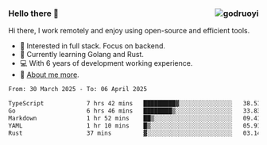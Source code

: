 ### Hello there 👋 <img align="right" src="https://github-readme-stats.vercel.app/api?username=godruoyi&show_icons=true" alt="godruoyi" />

Hi there, I work remotely and enjoy using open-source and efficient tools.

- 🔭 Interested in full stack. Focus on backend.
- 🌱 Currently learning Golang and Rust.
- 💻 With 6 years of development working experience.
- 👒 [About me more](https://godruoyi.com/posts/about-godruoyi).



<!--START_SECTION:waka-->

```txt
From: 30 March 2025 - To: 06 April 2025

TypeScript            7 hrs 42 mins   █████████▓░░░░░░░░░░░░░░░   38.51 %
Go                    6 hrs 46 mins   ████████▒░░░░░░░░░░░░░░░░   33.83 %
Markdown              1 hr 52 mins    ██▒░░░░░░░░░░░░░░░░░░░░░░   09.41 %
YAML                  1 hr 10 mins    █▒░░░░░░░░░░░░░░░░░░░░░░░   05.91 %
Rust                  37 mins         ▓░░░░░░░░░░░░░░░░░░░░░░░░   03.14 %
```

<!--END_SECTION:waka-->
